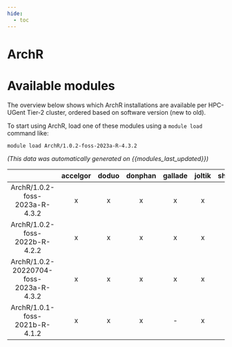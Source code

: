 ```yaml
---
hide:
  - toc
---
```


ArchR
=====

# Available modules


The overview below shows which ArchR installations are available per HPC-UGent Tier-2 cluster, ordered based on software version (new to old).

To start using ArchR, load one of these modules using a `module load` command like:

```shell
module load ArchR/1.0.2-foss-2023a-R-4.3.2
```

*(This data was automatically generated on {{modules_last_updated}})*  

| |accelgor|doduo|donphan|gallade|joltik|shinx|skitty|
| :---: | :---: | :---: | :---: | :---: | :---: | :---: | :---: |
|ArchR/1.0.2-foss-2023a-R-4.3.2|x|x|x|x|x|x|x|
|ArchR/1.0.2-foss-2022b-R-4.2.2|x|x|x|x|x|-|x|
|ArchR/1.0.2-20220704-foss-2023a-R-4.3.2|x|x|x|x|x|x|x|
|ArchR/1.0.1-foss-2021b-R-4.1.2|x|x|x|-|x|-|x|
